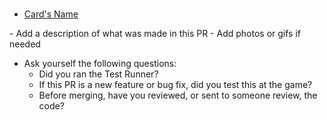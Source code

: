 # <Feature Title>

- [Card's Name](<Link to the card>)

<body>
- Add a description of what was made in this PR
- Add photos or gifs if needed

- Ask yourself the following questions:
  - Did you ran the Test Runner?
  - If this PR is a new feature or bug fix, did you test this at the game?
  - Before merging, have you reviewed, or sent to someone review, the code?
